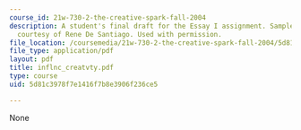 ```yaml
---
course_id: 21w-730-2-the-creative-spark-fall-2004
description: A student's final draft for the Essay I assignment. Sample student essay
  courtesy of Rene De Santiago. Used with permission.
file_location: /coursemedia/21w-730-2-the-creative-spark-fall-2004/5d81c3978f7e1416f7b8e3906f236ce5_inflnc_creatvty.pdf
file_type: application/pdf
layout: pdf
title: inflnc_creatvty.pdf
type: course
uid: 5d81c3978f7e1416f7b8e3906f236ce5

---
```

None